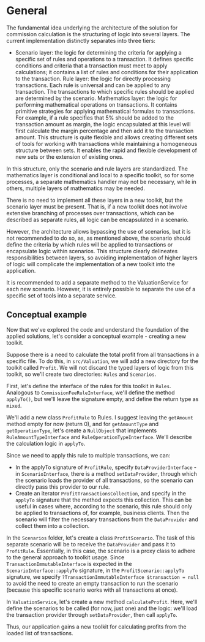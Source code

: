 # General

The fundamental idea underlying the architecture of the solution for commission calculation is the structuring of logic into several layers.
The current implementation distinctly separates into three tiers:

- Scenario layer: the logic for determining the criteria for applying a specific set of rules and operations to a transaction. It defines specific conditions and criteria that a transaction must meet to apply calculations; it contains a list of rules and conditions for their application to the transaction.
Rule layer: the logic for directly processing transactions. Each rule is universal and can be applied to any transaction. The transactions to which specific rules should be applied are determined by the scenario.
Mathematics layer: the logic for performing mathematical operations on transactions. It contains primitive strategies for applying mathematical formulas to transactions. For example, if a rule specifies that 5% should be added to the transaction amount as margin, the logic encapsulated at this level will first calculate the margin percentage and then add it to the transaction amount.
This structure is quite flexible and allows creating different sets of tools for working with transactions while maintaining a homogeneous structure between sets. It enables the rapid and flexible development of new sets or the extension of existing ones.

In this structure, only the scenario and rule layers are standardized. The mathematics layer is conditional and local to a specific toolkit, so for some processes, a separate mathematics handler may not be necessary, while in others, multiple layers of mathematics may be needed.

There is no need to implement all these layers in a new toolkit, but the scenario layer must be present. That is, if a new toolkit does not involve extensive branching of processes over transactions, which can be described as separate rules, all logic can be encapsulated in a scenario.

However, the architecture allows bypassing the use of scenarios, but it is not recommended to do so, as, as mentioned above, the scenario should define the criteria by which rules will be applied to transactions or encapsulate logic within scenarios. This structure clearly delineates responsibilities between layers, so avoiding implementation of higher layers of logic will complicate the implementation of a new toolkit into the application.

It is recommended to add a separate method to the ValuationService for each new scenario. However, it is entirely possible to separate the use of a specific set of tools into a separate service.

## Conceptual example 
Now that we've explored the code and understand the foundation of the applied solutions, let's consider a conceptual example - creating a new toolkit.

Suppose there is a need to calculate the total profit from all transactions in a specific file. To do this, in `src/Valuation`, we will add a new directory for the toolkit called `Profit`. We will not discard the typed layers of logic from this toolkit, so we'll create two directories: `Rules` and `Scenarios`.

First, let's define the interface of the rules for this toolkit in `Rules`. Analogous to `CommissionFeeRuleInterface`, we'll define the method `applyTo()`, but we'll leave the signature empty, and define the return type as `mixed`.

We'll add a new class `ProfitRule` to Rules. I suggest leaving the `getAmount` method empty for now (return 0), and for `getAmountType` and `getOperationType`, let's create a `NullObject` that implements `RuleAmountTypeInterface` and `RuleOperationTypeInterface`. We'll describe the calculation logic in `applyTo`.

Since we need to apply this rule to multiple transactions, we can:
 - In the applyTo signature of `ProfitRule`, specify `DataProviderInterface` - in `ScenarioInterface`, there is a method `setDataProvider`, through which the scenario loads the provider of all transactions, so the scenario can directly pass this provider to our rule.
 - Create an iterator `ProfitTransactionsCollection`, and specify in the `applyTo` signature that the method expects this collection. This can be useful in cases where, according to the scenario, this rule should only be applied to transactions of, for example, business clients. Then the scenario will filter the necessary transactions from the `DataProvider` and collect them into a collection.

In the `Scenarios` folder, let's create a class `ProfitScenario`. The task of this separate scenario will be to receive the `DataProvider` and pass it to `ProfitRule`. Essentially, in this case, the scenario is a proxy class to adhere to the general approach to toolkit usage. Since `TransactionImmutableInterface` is expected in the `ScenarioInterface::applyTo` signature, in the `ProfitScenario::applyTo` signature, we specify `?TransactionImmutableInterface $transaction = null` to avoid the need to create an empty transaction to run the scenario (because this specific scenario works with all transactions at once).

In `ValuationService`, let's create a new method `calculateProfit`. Here, we'll define the scenarios to be called (for now, just one) and the logic: we'll load the transaction provider through `setDataProvider`, then call `applyTo`.

Thus, our application gains a new toolkit for calculating profits from the loaded list of transactions.